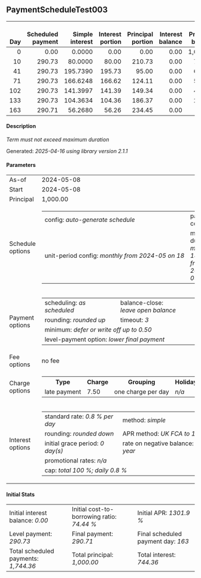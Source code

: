 <h2>PaymentScheduleTest003</h2>
<table>
    <thead style="vertical-align: bottom;">
        <th style="text-align: right;">Day</th>
        <th style="text-align: right;">Scheduled payment</th>
        <th style="text-align: right;">Simple interest</th>
        <th style="text-align: right;">Interest portion</th>
        <th style="text-align: right;">Principal portion</th>
        <th style="text-align: right;">Interest balance</th>
        <th style="text-align: right;">Principal balance</th>
        <th style="text-align: right;">Total simple interest</th>
        <th style="text-align: right;">Total interest</th>
        <th style="text-align: right;">Total principal</th>
    </thead>
    <tr style="text-align: right;">
        <td class="ci00">0</td>
        <td class="ci01" style="white-space: nowrap;">0.00</td>
        <td class="ci02">0.0000</td>
        <td class="ci03">0.00</td>
        <td class="ci04">0.00</td>
        <td class="ci05">0.00</td>
        <td class="ci06">1,000.00</td>
        <td class="ci07">0.0000</td>
        <td class="ci08">0.00</td>
        <td class="ci09">0.00</td>
    </tr>
    <tr style="text-align: right;">
        <td class="ci00">10</td>
        <td class="ci01" style="white-space: nowrap;">290.73</td>
        <td class="ci02">80.0000</td>
        <td class="ci03">80.00</td>
        <td class="ci04">210.73</td>
        <td class="ci05">0.00</td>
        <td class="ci06">789.27</td>
        <td class="ci07">80.0000</td>
        <td class="ci08">80.00</td>
        <td class="ci09">210.73</td>
    </tr>
    <tr style="text-align: right;">
        <td class="ci00">41</td>
        <td class="ci01" style="white-space: nowrap;">290.73</td>
        <td class="ci02">195.7390</td>
        <td class="ci03">195.73</td>
        <td class="ci04">95.00</td>
        <td class="ci05">0.00</td>
        <td class="ci06">694.27</td>
        <td class="ci07">275.7390</td>
        <td class="ci08">275.73</td>
        <td class="ci09">305.73</td>
    </tr>
    <tr style="text-align: right;">
        <td class="ci00">71</td>
        <td class="ci01" style="white-space: nowrap;">290.73</td>
        <td class="ci02">166.6248</td>
        <td class="ci03">166.62</td>
        <td class="ci04">124.11</td>
        <td class="ci05">0.00</td>
        <td class="ci06">570.16</td>
        <td class="ci07">442.3638</td>
        <td class="ci08">442.35</td>
        <td class="ci09">429.84</td>
    </tr>
    <tr style="text-align: right;">
        <td class="ci00">102</td>
        <td class="ci01" style="white-space: nowrap;">290.73</td>
        <td class="ci02">141.3997</td>
        <td class="ci03">141.39</td>
        <td class="ci04">149.34</td>
        <td class="ci05">0.00</td>
        <td class="ci06">420.82</td>
        <td class="ci07">583.7634</td>
        <td class="ci08">583.74</td>
        <td class="ci09">579.18</td>
    </tr>
    <tr style="text-align: right;">
        <td class="ci00">133</td>
        <td class="ci01" style="white-space: nowrap;">290.73</td>
        <td class="ci02">104.3634</td>
        <td class="ci03">104.36</td>
        <td class="ci04">186.37</td>
        <td class="ci05">0.00</td>
        <td class="ci06">234.45</td>
        <td class="ci07">688.1268</td>
        <td class="ci08">688.10</td>
        <td class="ci09">765.55</td>
    </tr>
    <tr style="text-align: right;">
        <td class="ci00">163</td>
        <td class="ci01" style="white-space: nowrap;">290.71</td>
        <td class="ci02">56.2680</td>
        <td class="ci03">56.26</td>
        <td class="ci04">234.45</td>
        <td class="ci05">0.00</td>
        <td class="ci06">0.00</td>
        <td class="ci07">744.3948</td>
        <td class="ci08">744.36</td>
        <td class="ci09">1,000.00</td>
    </tr>
</table>
<h4>Description</h4>
<p><i>Term must not exceed maximum duration</i></p>
<p>Generated: <i>2025-04-16 using library version 2.1.1</i></p>
<h4>Parameters</h4>
<table>
    <tr>
        <td>As-of</td>
        <td>2024-05-08</td>
    </tr>
    <tr>
        <td>Start</td>
        <td>2024-05-08</td>
    </tr>
    <tr>
        <td>Principal</td>
        <td>1,000.00</td>
    </tr>
    <tr>
        <td>Schedule options</td>
        <td>
            <table>
                <tr>
                    <td>config: <i>auto-generate schedule</i></td>
                    <td>payment count: <i>7</i></td>
                </tr>
                <tr>
                    <td style="white-space: nowrap;">unit-period config: <i>monthly from 2024-05 on 18</i></td>
                    <td>max duration: <i>maximum 184 days from 2024-05-08</i></td>
                </tr>
            </table>
        </td>
    </tr>
    <tr>
        <td>Payment options</td>
        <td>
            <table>
                <tr>
                    <td>scheduling: <i>as scheduled</i></td>
                    <td>balance-close: <i>leave&nbsp;open&nbsp;balance</i></td>
                </tr>
                <tr>
                    <td>rounding: <i>rounded up</i></td>
                    <td>timeout: <i>3</i></td>
                </tr>
                <tr>
                    <td colspan='2'>minimum: <i>defer&nbsp;or&nbsp;write&nbsp;off&nbsp;up&nbsp;to&nbsp;0.50</i></td>
                </tr>
                <tr>
                    <td colspan='2'>level-payment option: <i>lower&nbsp;final&nbsp;payment</i></td>
                </tr>
            </table>
        </td>
    </tr>
    <tr>
        <td>Fee options</td>
        <td>no fee
        </td>
    </tr>
    <tr>
        <td>Charge options</td>
        <td>
            <table>
                <tr>
                    <th>Type</th>
                    <th>Charge</th>
                    <th>Grouping</th>
                    <th>Holidays</th>
                </tr>
                <tr>
                    <td>late payment</td>
                    <td>7.50</td><td>one charge per day</td><td><i>n/a</i></td>
                </tr>
            </table>
        </td>
    </tr>
    <tr>
        <td>Interest options</td>
        <td>
            <table>
                <tr>
                    <td>standard rate: <i>0.8 % per day</i></td>
                    <td>method: <i>simple</i></td>
                </tr>
                <tr>
                    <td>rounding: <i>rounded down</i></td>
                    <td>APR method: <i>UK FCA to 1 d.p.</i></td>
                </tr>
                <tr>
                    <td>initial grace period: <i>0 day(s)</i></td>
                    <td>rate on negative balance: <i>8 % per year</i></td>
                </tr>
                <tr>
                    <td colspan="2">promotional rates: <i><i>n/a</i></i></td>
                </tr>
                <tr>
                    <td colspan="2">cap: <i>total 100 %; daily 0.8 %</td>
                </tr>
            </table>
        </td>
    </tr>
</table>
<h4>Initial Stats</h4>
<table>
    <tr>
        <td>Initial interest balance: <i>0.00</i></td>
        <td>Initial cost-to-borrowing ratio: <i>74.44 %</i></td>
        <td>Initial APR: <i>1301.9 %</i></td>
    </tr>
    <tr>
        <td>Level payment: <i>290.73</i></td>
        <td>Final payment: <i>290.71</i></td>
        <td>Final scheduled payment day: <i>163</i></td>
    </tr>
    <tr>
        <td>Total scheduled payments: <i>1,744.36</i></td>
        <td>Total principal: <i>1,000.00</i></td>
        <td>Total interest: <i>744.36</i></td>
    </tr>
</table>
